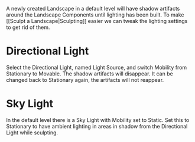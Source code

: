 A newly created Landscape in a default level will have shadow artifacts around the Landscape Components until lighting has been built.
To make [[Sculpt a Landscape|Sculpting]] easier we can tweak the lighting settings to get rid of them.

# Directional Light
Select the Directional Light, named Light Source, and switch Mobility from Stationary to Movable.
The shadow artifacts will disappear.
It can be changed back to Stationary again, the artifacts will not reappear.

# Sky Light
In the default level there is a Sky Light with Mobility set to Static.
Set this to Stationary to have ambient lighting in areas in shadow from the Directional Light while sculpting.